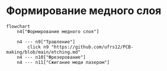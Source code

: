 # Формирование медного слоя

```mermaid
flowchart
	n4["Формирование медного слоя"]

	n4 --- n9["Травление"]
		click n9 "https://github.com/ufrs12/PCB-making/blob/main/etching.md"
	n4 --- n10["Фрезерование"]
	n4 --- n11["Сжигание меди лазером"]
